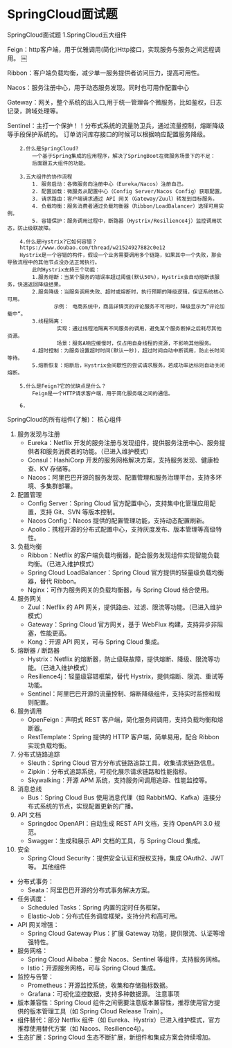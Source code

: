 # SpringCloud面试题
SpringCloud面试题
1.SpringCloud五大组件

Feign：http客户端，用于优雅调用(简化)Http接口，实现服务与服务之间远程调用。
￼

Ribbon：客户端负载均衡，减少单一服务提供者访问压力，提高可用性。

Nacos：服务注册中心，用于动态服务发现。同时也可用作配置中心

Gateway：网关，整个系统的出入口,用于统一管理各个微服务，比如鉴权，日志记录，跨域处理等。

Sentinel：主打一个保护！！分布式系统的流量防卫兵，通过流量控制，熔断降级等手段保护系统的。
订单访问库存接口的时候可以根据响应配置服务降级。


		2.什么是SpringCloud?
			一个基于Spring集成的应用程序，解决了SpringBoot在微服务场景下的不足：
			后面跟五大组件的功能。

		3.五大组件的协作流程
            1. 服务启动：各微服务向注册中心（Eureka/Nacos）注册自己。
            2. 配置加载：微服务从配置中心（Config Server/Nacos Config）获取配置。
            3. 请求路由：客户端请求通过 API 网关（Gateway/Zuul）转发到目标服务。
            4. 负载均衡：服务消费者通过负载均衡器（Ribbon/LoadBalancer）选择可用实例。
            5. 容错保护：服务调用过程中，断路器（Hystrix/Resilience4j）监控调用状态，防止级联故障。
		
		4.什么是Hystrix?它如何容错？
		https://www.doubao.com/thread/w21524927882c0e12
		Hystrix是一个容错的构件，假设一个业务需要调用多个链路，如果其中一个失败，那会导致流程中的其他节点没办法正常执行。
			此时Hystrix支持三个功能：
			1.服务熔断：当某个服务的错误率超过阈值(默认50%)，Hystrix会自动熔断该服务，快速返回降级结果。
			2.服务降级：当服务调用失败、超时或熔断时，执行预期的降级逻辑，保证系统核心可用。
	   			   示例： 电商系统中，商品详情页的评论服务不可用时，降级显示为”评论加载中“。
			3.线程隔离：
					实现：通过线程池隔离不同服务的调用，避免某个服务断掉之后耗尽其他资源。
					场景：服务A响应缓慢时，仅占用自身线程的资源，不影响其他服务。
			4.超时控制：为服务设置超时时间(默认一秒)，超过时间自动中断调用，防止长时间等待。
			5.熔断恢复：熔断后，Hystrix会间歇性的尝试请求服务，若成功率达标则自动关闭熔断。
			
		5.什么是Feign?它的优缺点是什么？
			Feign是一个HTTP请求客户端，用于简化服务端之间的通信。
			
		6.		




SpringCloud的所有组件(了解)：
核心组件

1. 服务发现与注册
    * Eureka：Netflix 开发的服务注册与发现组件，提供服务注册中心、服务提供者和服务消费者的功能。（已进入维护模式）
    * Consul：HashiCorp 开发的服务网格解决方案，支持服务发现、健康检查、KV 存储等。
    * Nacos：阿里巴巴开源的服务发现、配置管理和服务治理平台，支持多环境、多集群部署。
2. 配置管理
    * Config Server：Spring Cloud 官方配置中心，支持集中化管理应用配置，支持 Git、SVN 等版本控制。
    * Nacos Config：Nacos 提供的配置管理功能，支持动态配置刷新。
    * Apollo：携程开源的分布式配置中心，支持灰度发布、版本管理等高级特性。
3. 负载均衡
    * Ribbon：Netflix 的客户端负载均衡器，配合服务发现组件实现智能负载均衡。（已进入维护模式）
    * Spring Cloud LoadBalancer：Spring Cloud 官方提供的轻量级负载均衡器，替代 Ribbon。
    * Nginx：可作为服务网关的负载均衡器，与 Spring Cloud 结合使用。
4. 服务网关
    * Zuul：Netflix 的 API 网关，提供路由、过滤、限流等功能。（已进入维护模式）
    * Gateway：Spring Cloud 官方网关，基于 WebFlux 构建，支持异步非阻塞，性能更高。
    * Kong：开源 API 网关，可与 Spring Cloud 集成。
5. 熔断器 / 断路器
    * Hystrix：Netflix 的熔断器，防止级联故障，提供熔断、降级、限流等功能。（已进入维护模式）
    * Resilience4j：轻量级容错框架，替代 Hystrix，提供熔断、限流、重试等功能。
    * Sentinel：阿里巴巴开源的流量控制、熔断降级组件，支持实时监控和规则配置。
6. 服务调用
    * OpenFeign：声明式 REST 客户端，简化服务间调用，支持负载均衡和熔断器。
    * RestTemplate：Spring 提供的 HTTP 客户端，简单易用，配合 Ribbon 实现负载均衡。
7. 分布式链路追踪
    * Sleuth：Spring Cloud 官方分布式链路追踪工具，收集请求链路信息。
    * Zipkin：分布式追踪系统，可视化展示请求链路和性能指标。
    * Skywalking：开源 APM 系统，支持服务间调用追踪、性能监控等。
8. 消息总线
    * Bus：Spring Cloud Bus 使用消息代理（如 RabbitMQ、Kafka）连接分布式系统的节点，实现配置更新的广播。
9. API 文档
    * Springdoc OpenAPI：自动生成 REST API 文档，支持 OpenAPI 3.0 规范。
    * Swagger：生成和展示 API 文档的工具，与 Spring Cloud 集成。
10. 安全
    * Spring Cloud Security：提供安全认证和授权支持，集成 OAuth2、JWT 等。
      其他组件
* 分布式事务：
    * Seata：阿里巴巴开源的分布式事务解决方案。
* 任务调度：
    * Scheduled Tasks：Spring 内置的定时任务框架。
    * Elastic-Job：分布式任务调度框架，支持分片和高可用。
* API 网关增强：
    * Spring Cloud Gateway Plus：扩展 Gateway 功能，提供限流、认证等增强特性。
* 服务网格：
    * Spring Cloud Alibaba：整合 Nacos、Sentinel 等组件，支持服务网格。
    * Istio：开源服务网格，可与 Spring Cloud 集成。
* 监控与告警：
    * Prometheus：开源监控系统，收集和存储指标数据。
    * Grafana：可视化监控数据，支持多种数据源。
      注意事项
* 版本兼容性：Spring Cloud 组件之间需要注意版本兼容性，推荐使用官方提供的版本管理工具（如 Spring Cloud Release Train）。
* 组件替代：部分 Netflix 组件（如 Eureka、Hystrix）已进入维护模式，官方推荐使用替代方案（如 Nacos、Resilience4j）。
* 生态扩展：Spring Cloud 生态不断扩展，新组件和集成方案会持续增加。
							
			
			
					
